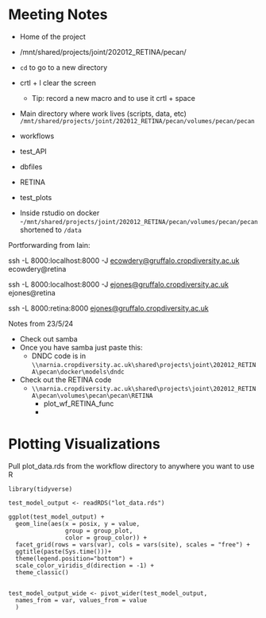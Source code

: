 # Meeting Notes

- Home of the project 
- /mnt/shared/projects/joint/202012_RETINA/pecan/
- `cd` to go to a new directory
- crtl + l clear the screen 
	- Tip: record a new macro and to use it crtl + space

- Main directory where work lives (scripts, data, etc) 
`/mnt/shared/projects/joint/202012_RETINA/pecan/volumes/pecan/pecan`  

- workflows
- test_API
- dbfiles
- RETINA
- test_plots

- Inside rstudio on docker
-`/mnt/shared/projects/joint/202012_RETINA/pecan/volumes/pecan/pecan` shortened to `/data`

Portforwarding from Iain:

ssh -L 8000:localhost:8000 -J ecowdery@gruffalo.cropdiversity.ac.uk ecowdery@retina



ssh -L 8000:localhost:8000 -J ejones@gruffalo.cropdiversity.ac.uk ejones@retina




ssh -L 8000:retina:8000 ejones@gruffalo.cropdiversity.ac.uk

Notes from 23/5/24

- Check out samba 
-  Once you have samba just paste this:
	- DNDC code is in `\\narnia.cropdiversity.ac.uk\shared\projects\joint\202012_RETINA\pecan\docker\models\dndc`
- Check out the RETINA code
	- `\\narnia.cropdiversity.ac.uk\shared\projects\joint\202012_RETINA\pecan\volumes\pecan\pecan\RETINA`
		- plot_wf_RETINA_func
		- 


#  Plotting Visualizations


Pull plot_data.rds from the workflow directory to anywhere you want to use R

```
library(tidyverse)

test_model_output <- readRDS("lot_data.rds")

ggplot(test_model_output) + 
  geom_line(aes(x = posix, y = value,
                group = group_plot,
                color = group_color)) +
  facet_grid(rows = vars(var), cols = vars(site), scales = "free") +
  ggtitle(paste(Sys.time()))+
  theme(legend.position="bottom") +
  scale_color_viridis_d(direction = -1) +
  theme_classic()


test_model_output_wide <- pivot_wider(test_model_output,
  names_from = var, values_from = value
  )


```